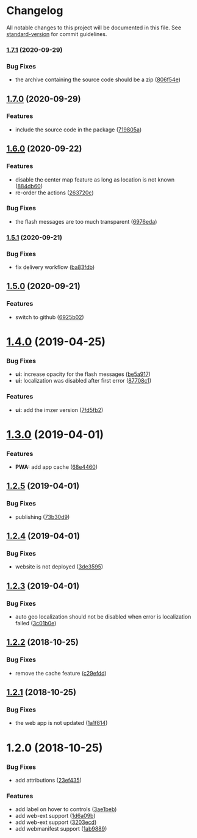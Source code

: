 # Changelog

All notable changes to this project will be documented in this file. See [standard-version](https://github.com/conventional-changelog/standard-version) for commit guidelines.

### [1.7.1](https://github.com/tmorin/imzer/compare/v1.7.0...v1.7.1) (2020-09-29)


### Bug Fixes

* the archive containing the source code should be a zip ([806f54e](https://github.com/tmorin/imzer/commit/806f54e2c506ae8cfa5de30a469f166b08848b82))

## [1.7.0](https://github.com/tmorin/imzer/compare/v1.6.0...v1.7.0) (2020-09-29)


### Features

* include the source code in the package ([719805a](https://github.com/tmorin/imzer/commit/719805a9b1540c1b1e7a60985280f7bc7e964149))

## [1.6.0](https://github.com/tmorin/imzer/compare/v1.5.1...v1.6.0) (2020-09-22)


### Features

* disable the center map feature as long as location is not known ([884db60](https://github.com/tmorin/imzer/commit/884db600f18ba38dd8627ffde819fc927114fdac))
* re-order the actions ([263720c](https://github.com/tmorin/imzer/commit/263720cb60821fe02e1b943b24a220582afbf26a))


### Bug Fixes

* the flash messages are too much transparent ([6976eda](https://github.com/tmorin/imzer/commit/6976eda028a168a009be205d31e1a1a8d320bc09))

### [1.5.1](https://github.com/tmorin/imzer/compare/v1.5.0...v1.5.1) (2020-09-21)


### Bug Fixes

* fix delivery workflow ([ba83fdb](https://github.com/tmorin/imzer/commit/ba83fdb62b67ce88aa760d296f03fffe6e8d2f91))

## [1.5.0](https://github.com/tmorin/imzer/compare/v1.4.0...v1.5.0) (2020-09-21)


### Features

* switch to github ([6925b02](https://github.com/tmorin/imzer/commit/6925b021adcdfbe81bd8877f193d5f18fa2c56f3))

# [1.4.0](https://github.com/tmorin/imzer/compare/v1.3.0...v1.4.0) (2019-04-25)


### Bug Fixes

* **ui:** increase opacity for the flash messages ([be5a917](https://github.com/tmorin/imzer/commit/be5a917))
* **ui:** localization was disabled after first error ([87708c1](https://github.com/tmorin/imzer/commit/87708c1))


### Features

* **ui:** add the imzer version ([7fd5fb2](https://github.com/tmorin/imzer/commit/7fd5fb2))



# [1.3.0](https://github.com/tmorin/imzer/compare/v1.2.5...v1.3.0) (2019-04-01)


### Features

* **PWA:** add app cache ([68e4460](https://github.com/tmorin/imzer/commit/68e4460))



## [1.2.5](https://github.com/tmorin/imzer/compare/v1.2.4...v1.2.5) (2019-04-01)


### Bug Fixes

* publishing ([73b30d9](https://github.com/tmorin/imzer/commit/73b30d9))



## [1.2.4](https://github.com/tmorin/imzer/compare/v1.2.3...v1.2.4) (2019-04-01)


### Bug Fixes

* website is not deployed ([3de3595](https://github.com/tmorin/imzer/commit/3de3595))



## [1.2.3](https://github.com/tmorin/imzer/compare/v1.2.2...v1.2.3) (2019-04-01)


### Bug Fixes

* auto geo localization should not be disabled when error is localization failed ([3c01b0e](https://github.com/tmorin/imzer/commit/3c01b0e))



<a name="1.2.2"></a>
## [1.2.2](https://github.com/tmorin/imzer/compare/v1.2.1...v1.2.2) (2018-10-25)


### Bug Fixes

* remove the cache feature ([c29efdd](https://github.com/tmorin/imzer/commit/c29efdd))



<a name="1.2.1"></a>
## [1.2.1](https://github.com/tmorin/imzer/compare/v1.2.0...v1.2.1) (2018-10-25)


### Bug Fixes

* the web app is not updated ([1a1f814](https://github.com/tmorin/imzer/commit/1a1f814))



<a name="1.2.0"></a>
# 1.2.0 (2018-10-25)


### Bug Fixes

* add attributions ([23ef435](https://github.com/tmorin/imzer/commit/23ef435))


### Features

* add label on hover to controls ([3ae1beb](https://github.com/tmorin/imzer/commit/3ae1beb))
* add web-ext support ([1d6a09b](https://github.com/tmorin/imzer/commit/1d6a09b))
* add web-ext support ([3203ecd](https://github.com/tmorin/imzer/commit/3203ecd))
* add webmanifest support ([1ab9889](https://github.com/tmorin/imzer/commit/1ab9889))
